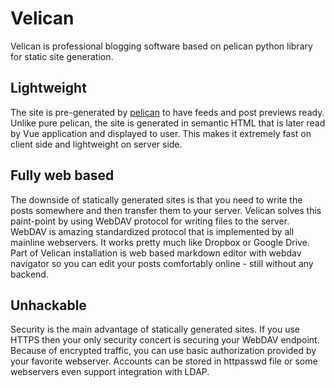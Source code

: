 # Velican

Velican is professional blogging software based on pelican python library for static site generation.

## Lightweight

The site is pre-generated by [pelican](https://getpelican.com) to have feeds and post previews ready.
Unlike pure pelican, the site is generated in semantic HTML that is later read by Vue application and
displayed to user. This makes it extremely fast on client side and lightweight on server side.

## Fully web based

The downside of statically generated sites is that you need to write the posts somewhere and then transfer
them to your server. Velican solves this paint-point by using WebDAV protocol for writing files to the server.
WebDAV is amazing standardized protocol that is implemented by all mainline webservers. It works pretty much
like Dropbox or Google Drive. Part of Velican installation is web based markdown editor with webdav navigator
so you can edit your posts comfortably online - still without any backend.

## Unhackable

Security is the main advantage of statically generated sites. If you use HTTPS then your only security 
concert is securing your WebDAV endpoint. Because of encrypted traffic, you can use basic authorization
provided by your favorite webserver. Accounts can be stored in httpasswd file or some webservers even
support integration with LDAP. 
